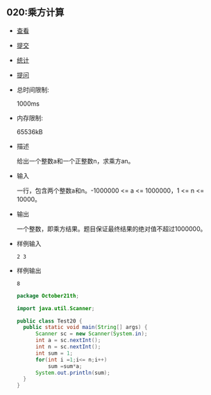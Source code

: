 ## 020:乘方计算

- [查看](http://cxsjsxmooc.openjudge.cn/2019t1fallall/020/)
- [提交](http://cxsjsxmooc.openjudge.cn/2019t1fallall/020/submit/)
- [统计](http://cxsjsxmooc.openjudge.cn/2019t1fallall/020/statistics/)
- [提问](http://cxsjsxmooc.openjudge.cn/2019t1fallall/clarify/020/)

- 总时间限制: 

  1000ms

- 内存限制: 

  65536kB

- 描述

  给出一个整数a和一个正整数n，求乘方an。 

- 输入

  一行，包含两个整数a和n。-1000000 <= a <= 1000000，1 <= n <= 10000。

- 输出

  一个整数，即乘方结果。题目保证最终结果的绝对值不超过1000000。

- 样例输入

  `2 3`

- 样例输出

  `8`

  ```java
  package October21th;
  
  import java.util.Scanner;
  
  public class Test20 {
  	public static void main(String[] args) {
  		Scanner sc = new Scanner(System.in);
  		int a = sc.nextInt();
  		int n = sc.nextInt();
  		int sum = 1;
  		for(int i =1;i<= n;i++)
  			sum =sum*a;
  		System.out.println(sum);
  	}
  }
  ```

  